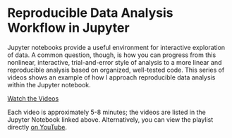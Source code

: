 # Reproducible Data Analysis Workflow in Jupyter

Jupyter notebooks provide a useful environment for interactive exploration of data. A common question, though, is how you can progress from this nonlinear, interactive, trial-and-error style of analysis to a more linear and reproducible analysis based on organized, well-tested code.
This series of videos shows an example of how I approach reproducible data analysis within the Jupyter notebook.

[Watch the Videos](http://nbviewer.jupyter.org/github/jakevdp/JupyterWorkflow/blob/master/Videos.ipynb)

Each video is approximately 5-8 minutes; the videos are listed in the Jupyter Notebook linked above.
Alternatively, you can view the playlist directly [on YouTube](https://www.youtube.com/playlist?list=PLYCpMb24GpOC704uO9svUrihl-HY1tTJJ).
